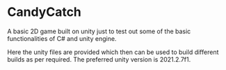 # CandyCatch
A basic 2D game built on unity just to test out some of the basic functionalities of C# and unity engine.

Here the unity files are provided which then can be used to build different builds as per required.
The preferred unity version is 2021.2.7f1.
